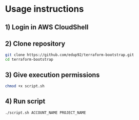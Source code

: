 # Usage instructions

## 1) Login in AWS CloudShell

## 2) Clone repository

```bash
git clone https://github.com/edup92/terraform-bootstrap.git
cd terraform-bootstrap
```

## 3) Give execution permissions
```bash
chmod +x script.sh
```

## 4) Run script
```bash
./script.sh ACCOUNT_NAME PROJECT_NAME
```